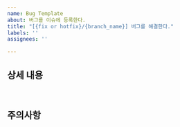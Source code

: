 ```yaml
---
name: Bug Template
about: 버그를 이슈에 등록한다.
title: "[{fix or hotfix}/{branch_name}] 버그를 해결한다."
labels: ''
assignees: ''

---
```


## 상세 내용

<br/>

## 주의사항
